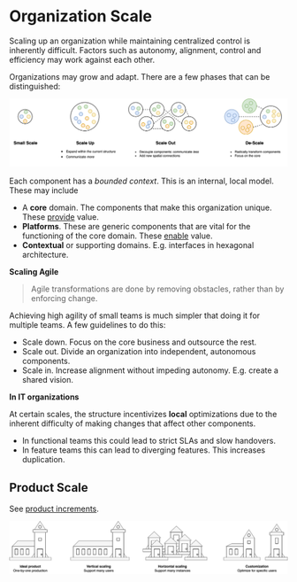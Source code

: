 # Organization Scale

Scaling up an organization while maintaining centralized control is inherently difficult. Factors such as autonomy, alignment, control and efficiency may work against each other.



Organizations may grow and adapt. There are a few phases that can be distinguished:

![scale-up-out](../img/scale-up-out.png)

Each component has a *bounded context*. This is an internal, local model. These may include

- A **core** domain. The components that make this organization unique. These <u>provide</u> value.
- **Platforms**. These are generic components that are vital for the functioning of the core domain. These <u>enable</u> value.
- **Contextual** or supporting domains. E.g. interfaces in hexagonal architecture.





**Scaling Agile**

> Agile transformations are done by removing obstacles, rather than by enforcing change.

Achieving high agility of small teams is much simpler that doing it for multiple teams. A few guidelines to do this:

- Scale down. Focus on the core business and outsource the rest.
- Scale out. Divide an organization into independent, autonomous components.
- Scale in. Increase alignment without impeding autonomy. E.g. create a shared vision.



**In IT organizations**

At certain scales, the structure incentivizes **local** optimizations due to the inherent difficulty of making changes that affect other components.

- In functional teams this could lead to strict SLAs and slow handovers.
- In feature teams this can lead to diverging features. This increases duplication.



## Product Scale

See [product increments](../labour/increments.md).

![product-scaling](../img/product-scaling.png)